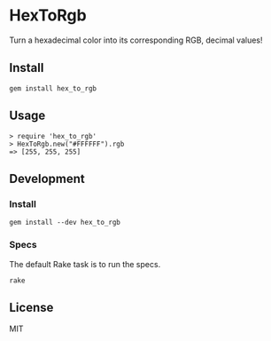 # HexToRgb

Turn a hexadecimal color into its corresponding RGB, decimal values!

## Install

```
gem install hex_to_rgb
```

## Usage

```
> require 'hex_to_rgb'
> HexToRgb.new("#FFFFFF").rgb
=> [255, 255, 255]
```

## Development

### Install

```
gem install --dev hex_to_rgb
```


### Specs

The default Rake task is to run the specs.

```
rake
```

## License

MIT

